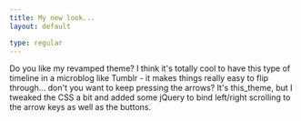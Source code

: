```yaml
---
title: My new look...
layout: default

type: regular
---
```


Do you like my revamped theme? I think it's totally cool to have this type of
timeline in a microblog like Tumblr - it makes things really easy to flip
through... don't you want to keep pressing the arrows?
It's this_theme, but I tweaked the CSS a bit and added some jQuery to bind
left/right scrolling to the arrow keys as well as the buttons.

